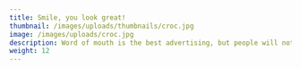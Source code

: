 ```yaml
---
title: Smile, you look great!
thumbnail: /images/uploads/thumbnails/croc.jpg
image: /images/uploads/croc.jpg
description: Word of mouth is the best advertising, but people will notice how great you look even before you tell them about Indy's!
weight: 12
---
```



